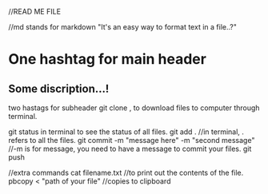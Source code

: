 //READ ME FILE

//md stands for markdown "It's an easy way to format text in a file..?"

# One hashtag for main header

## Some discription...! 
two hastags for subheader
git clone <link>, to download files to computer through terminal.

git status in terminal to see the status of all files.
git add .   //in terminal, . refers to all the files.
git commit -m "message here" -m "second message"    //-m is for message, you need to have a message to commit your files.
git push





//extra commands
cat filename.txt    //to print out the contents of the file.
pbcopy < "path of your file"    //copies to clipboard
